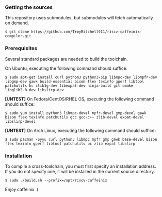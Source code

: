 ###  Getting the sources

This repository uses submodules, but submodules will fetch automatically on demand.

    $ git clone https://github.com/TroyMitchell911/riscv-caffeinix-compiler.git

### Prerequisites

Several standard packages are needed to build the toolchain.  

On Ubuntu, executing the following command should suffice:

    $ sudo apt-get install curl python3 python3-pip libmpc-dev libmpfr-dev libgmp-dev gawk build-essential bison flex texinfo gperf libtool patchutils bc zlib1g-dev libexpat-dev ninja-build git cmake libglib2.0-dev libslirp-dev

**[UNTEST]** On Fedora/CentOS/RHEL OS, executing the following command should suffice:

    $ sudo yum install python3 libmpc-devel mpfr-devel gmp-devel gawk  bison flex texinfo patchutils gcc gcc-c++ zlib-devel expat-devel libslirp-devel

**[UNTEST]** On Arch Linux, executing the following command should suffice:

    $ sudo pacman -Syyu curl python3 libmpc mpfr gmp gawk base-devel bison flex texinfo gperf libtool patchutils bc zlib expat libslirp

### Installation

To compile a cross-toolchain, you must first specify an installation address. If you do not specify one, it will be installed in the current source directory.

    $ sudo ./build.sh --prefix=/opt/riscv-caffeinix

Enjoy caffeinix :)

